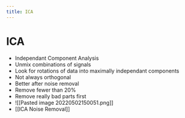 ```yaml
---
title: ICA
---
```


# ICA
- Independant Component Analysis
- Unmix combinations of signals 
- Look for rotations of data into maximally independant components
- Not always orthogonal
- Better after noise removal
- Remove fewer than 20%
- Remove really bad parts first
- ![[Pasted image 20220502150051.png]]
- [[ICA Noise Removal]]





